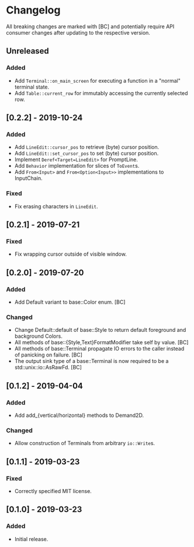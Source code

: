# Changelog

All breaking changes are marked with [BC] and potentially require API consumer changes after updating to the respective version.

## Unreleased
### Added
- Add `Terminal::on_main_screen` for executing a function in a "normal" terminal state.
- Add `Table::current_row` for immutably accessing the currently selected row.

## [0.2.2] - 2019-10-24
### Added
- Add `LineEdit::cursor_pos` to retrieve (byte) cursor position.
- Add `LineEdit::set_cursor_pos` to set (byte) cursor position.
- Implement `Deref<Target=LineEdit>` for PromptLine.
- Add `Behavior` implementation for slices of `ToEvent`s.
- Add `From<Input>` and `From<Option<Input>>` implementations to InputChain.
### Fixed
- Fix erasing characters in `LineEdit`.

## [0.2.1] - 2019-07-21
### Fixed
- Fix wrapping cursor outside of visible window.

## [0.2.0] - 2019-07-20
### Added
- Add Default variant to base::Color enum. [BC]
### Changed
- Change Default::default of base::Style to return default foreground and background Colors.
- All methods of base::{Style,Text}FormatModifier take self by value. [BC]
- All methods of base::Terminal propagate IO errors to the caller instead of panicking on failure. [BC]
- The output sink type of a base::Terminal is now required to be a std::unix::io::AsRawFd. [BC]

## [0.1.2] - 2019-04-04
### Added
- Add add_{vertical/horizontal} methods to Demand2D.
### Changed
- Allow construction of Terminals from arbitrary `io::Write`s.

## [0.1.1] - 2019-03-23
### Fixed
- Correctly specified MIT license.

## [0.1.0] - 2019-03-23
### Added
- Initial release.
